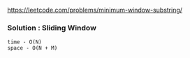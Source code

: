 https://leetcode.com/problems/minimum-window-substring/ 

### Solution : Sliding Window
```
time - O(N)
space - O(N + M)
```

